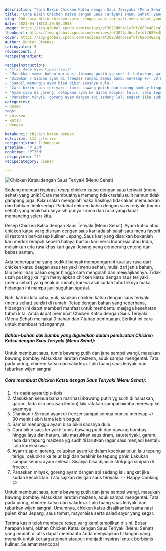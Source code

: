 ```yaml
---
description: "Cara Bikin Chicken Katsu dengan Saus Teriyaki (Menu Sehat) yang Enak"
title: "Cara Bikin Chicken Katsu dengan Saus Teriyaki (Menu Sehat) yang Enak"
slug: 986-cara-bikin-chicken-katsu-dengan-saus-teriyaki-menu-sehat-yang-enak
date: 2021-04-18T13:30:56.395Z
image: https://img-global.cpcdn.com/recipes/ef3027ddbca1efdf/680x482cq70/chicken-katsu-dengan-saus-teriyaki-menu-sehat-foto-resep-utama.jpg
thumbnail: https://img-global.cpcdn.com/recipes/ef3027ddbca1efdf/680x482cq70/chicken-katsu-dengan-saus-teriyaki-menu-sehat-foto-resep-utama.jpg
cover: https://img-global.cpcdn.com/recipes/ef3027ddbca1efdf/680x482cq70/chicken-katsu-dengan-saus-teriyaki-menu-sehat-foto-resep-utama.jpg
author: Hunter Jimenez
ratingvalue: 5
reviewcount: 3
recipeingredient:

recipeinstructions:
- "Iris dada ayam tipis-tipis"
- "Masukkan semua bahan marinasi (bawang putih yg sudh di haluskan, garam, lada dan perasan lemon) lalu ratakan sampai bumbu meresap ke ayamnya"
- "Diamkan / Simpan ayam di freezer sampai semua bumbu meresap +/- 30 menit (lebih lama lebih bagus)"
- "Sambil menunggu ayam bisa bikin saosnya dulu."
- "Cara bikin saos teriyaki: tumis bawang putih dan bawang bombay hingga layu dan harum, lalu masukkan saus tiram, sausteriyaki, garam, lada dan tepung maizena yg sudh di larutkan (agar saus menjadi kental). Lalu koreksi rasa."
- "Ayam siap di goreng, celupkan ayam ke dalam kocokan telur, lalu tepung terigu, celupkan ke telur lagi dan terakhir ke tepung panir. Lakukan sampai semua ayam selesai. Sisanya bisa dijadiin stok juga simpan di freezer."
- "Panaskan minyak, goreng ayam dengan api sedang lalu angkat jika sudah kecoklatan. Lalu sajikan dengan saus teriyaki.  Happy Cooking 😊"
categories:
- Resep
tags:
- chicken
- katsu
- dengan

katakunci: chicken katsu dengan 
nutrition: 113 calories
recipecuisine: Indonesian
preptime: "PT23M"
cooktime: "PT35M"
recipeyield: "2"
recipecategory: Dinner

---
```



![Chicken Katsu dengan Saus Teriyaki (Menu Sehat)](https://img-global.cpcdn.com/recipes/ef3027ddbca1efdf/680x482cq70/chicken-katsu-dengan-saus-teriyaki-menu-sehat-foto-resep-utama.jpg)

Sedang mencari inspirasi resep chicken katsu dengan saus teriyaki (menu sehat) yang unik? Cara membuatnya memang tidak terlalu sulit namun tidak gampang juga. Kalau salah mengolah maka hasilnya tidak akan memuaskan dan bahkan tidak sedap. Padahal chicken katsu dengan saus teriyaki (menu sehat) yang enak harusnya sih punya aroma dan rasa yang dapat memancing selera kita.

Resep Chicken Katsu dengan Saus Teriyaki (Menu Sehat). Ayam katsu atau chicken katsu yang disiram dengan saus kari adalah salah satu menu favorit di restoran berkonsep kuliner Jepang. Saus kari yang disajikan bukanlah kari medok rempah seperti halnya bumbu kari versi Indonesia atau India, melainkan cita rasa khas kari gaya Jepang yang cenderung enteng dan bebas santan.

Ada beberapa hal yang sedikit banyak mempengaruhi kualitas rasa dari chicken katsu dengan saus teriyaki (menu sehat), mulai dari jenis bahan, lalu pemilihan bahan segar hingga cara mengolah dan menyajikannya. Tidak usah pusing jika ingin menyiapkan chicken katsu dengan saus teriyaki (menu sehat) yang enak di rumah, karena asal sudah tahu triknya maka hidangan ini mampu jadi suguhan spesial.


Nah, kali ini kita coba, yuk, siapkan chicken katsu dengan saus teriyaki (menu sehat) sendiri di rumah. Tetap dengan bahan yang sederhana, hidangan ini dapat memberi manfaat untuk membantu menjaga kesehatan tubuh kita. Anda dapat membuat Chicken Katsu dengan Saus Teriyaki (Menu Sehat) memakai 0 bahan dan 7 tahap pembuatan. Berikut ini cara untuk membuat hidangannya.

<!--inarticleads1-->

##### Bahan-bahan dan bumbu yang digunakan dalam pembuatan Chicken Katsu dengan Saus Teriyaki (Menu Sehat):



Untuk membuat saus, tumis bawang putih dan jahe sampai wangi, masukan bawang bombay. Masukkan larutan maizena, aduk sampai mengental. Tata pada piring, chicken katsu dan saladnya. Lalu tuang saus teriyaki dan taburkan wijen sangrai. 

<!--inarticleads2-->

##### Cara membuat Chicken Katsu dengan Saus Teriyaki (Menu Sehat):

1. Iris dada ayam tipis-tipis
1. Masukkan semua bahan marinasi (bawang putih yg sudh di haluskan, garam, lada dan perasan lemon) lalu ratakan sampai bumbu meresap ke ayamnya
1. Diamkan / Simpan ayam di freezer sampai semua bumbu meresap +/- 30 menit (lebih lama lebih bagus)
1. Sambil menunggu ayam bisa bikin saosnya dulu.
1. Cara bikin saos teriyaki: tumis bawang putih dan bawang bombay hingga layu dan harum, lalu masukkan saus tiram, sausteriyaki, garam, lada dan tepung maizena yg sudh di larutkan (agar saus menjadi kental). Lalu koreksi rasa.
1. Ayam siap di goreng, celupkan ayam ke dalam kocokan telur, lalu tepung terigu, celupkan ke telur lagi dan terakhir ke tepung panir. Lakukan sampai semua ayam selesai. Sisanya bisa dijadiin stok juga simpan di freezer.
1. Panaskan minyak, goreng ayam dengan api sedang lalu angkat jika sudah kecoklatan. Lalu sajikan dengan saus teriyaki. -  - Happy Cooking 😊


Untuk membuat saus, tumis bawang putih dan jahe sampai wangi, masukan bawang bombay. Masukkan larutan maizena, aduk sampai mengental. Tata pada piring, chicken katsu dan saladnya. Lalu tuang saus teriyaki dan taburkan wijen sangrai. Umumnya, chicken katsu disajikan bersama nasi pulen khas Jepang, saus tomat, mayonaise serta salad sayur yang segar. 

Terima kasih telah membaca resep yang kami tampilkan di sini. Besar harapan kami, olahan Chicken Katsu dengan Saus Teriyaki (Menu Sehat) yang mudah di atas dapat membantu Anda menyiapkan hidangan yang menarik untuk keluarga/teman ataupun menjadi inspirasi untuk berbisnis kuliner. Selamat mencoba!
